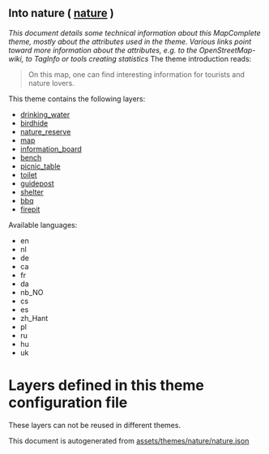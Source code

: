 [//]: # (WARNING: this file is automatically generated. Please find the sources at the bottom and edit those sources)

## Into nature ( [nature](https://mapcomplete.org/nature) )
_This document details some technical information about this MapComplete theme, mostly about the attributes used in the theme. Various links point toward more information about the attributes, e.g. to the OpenStreetMap-wiki, to TagInfo or tools creating statistics_
The theme introduction reads:

> On this map, one can find interesting information for tourists and nature lovers.

This theme contains the following layers:

 - [drinking_water](../Layers/drinking_water.md)
 - [birdhide](../Layers/birdhide.md)
 - [nature_reserve](../Layers/nature_reserve.md)
 - [map](../Layers/map.md)
 - [information_board](../Layers/information_board.md)
 - [bench](../Layers/bench.md)
 - [picnic_table](../Layers/picnic_table.md)
 - [toilet](../Layers/toilet.md)
 - [guidepost](../Layers/guidepost.md)
 - [shelter](../Layers/shelter.md)
 - [bbq](../Layers/bbq.md)
 - [firepit](../Layers/firepit.md)

Available languages:

 - en
 - nl
 - de
 - ca
 - fr
 - da
 - nb_NO
 - cs
 - es
 - zh_Hant
 - pl
 - ru
 - hu
 - uk

# Layers defined in this theme configuration file
These layers can not be reused in different themes.


This document is autogenerated from [assets/themes/nature/nature.json](https://github.com/pietervdvn/MapComplete/blob/develop/assets/themes/nature/nature.json)
